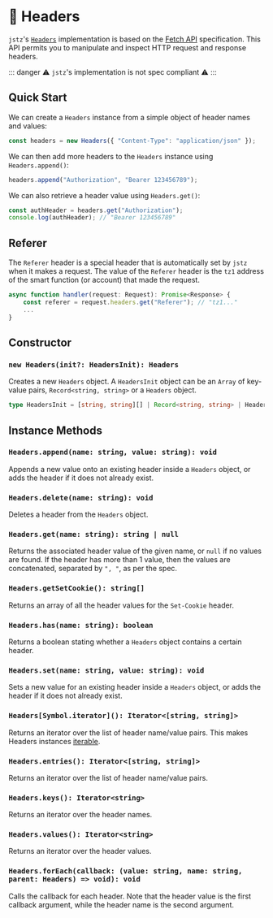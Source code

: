 # 📰 Headers

`jstz`'s [`Headers`](https://developer.mozilla.org/en-US/docs/Web/API/Headers) implementation is based on the [Fetch API](https://developer.mozilla.org/en-US/docs/Web/API/Fetch_API) specification. This API permits you to manipulate and inspect HTTP request and response headers.

::: danger
⚠️ `jstz`'s implementation is not spec compliant ⚠️
:::

## Quick Start

We can create a `Headers` instance from a simple object of header names and values:

```typescript
const headers = new Headers({ "Content-Type": "application/json" });
```

We can then add more headers to the `Headers` instance using `Headers.append()`:

```typescript
headers.append("Authorization", "Bearer 123456789");
```

We can also retrieve a header value using `Headers.get()`:

```typescript
const authHeader = headers.get("Authorization");
console.log(authHeader); // "Bearer 123456789"
```

## Referer

The `Referer` header is a special header that is automatically set by `jstz` when it makes a request. The value of the `Referer` header is the `tz1` address of the smart function (or account) that made the request.

```typescript
async function handler(request: Request): Promise<Response> {
    const referer = request.headers.get("Referer"); // "tz1..."
    ...
}
```

## Constructor

### `new Headers(init?: HeadersInit): Headers`

Creates a new `Headers` object.
A `HeadersInit` object can be an `Array` of key-value pairs, `Record<string, string>` or a `Headers` object.

```typescript
type HeadersInit = [string, string][] | Record<string, string> | Headers;
```

## Instance Methods

### `Headers.append(name: string, value: string): void`

Appends a new value onto an existing header inside a `Headers` object, or adds the header if it does not already exist.

### `Headers.delete(name: string): void`

Deletes a header from the `Headers` object.

### `Headers.get(name: string): string | null`

Returns the associated header value of the given name, or `null` if no values are found. If the header has more than 1 value, then the values are concatenated, separated by `", "`, as per the spec.

### `Headers.getSetCookie(): string[]`

Returns an array of all the header values for the `Set-Cookie` header.

### `Headers.has(name: string): boolean`

Returns a boolean stating whether a `Headers` object contains a certain header.

### `Headers.set(name: string, value: string): void`

Sets a new value for an existing header inside a `Headers` object, or adds the header if it does not already exist.

### `Headers[Symbol.iterator](): Iterator<[string, string]>`

Returns an iterator over the list of header name/value pairs. This makes Headers instances [iterable](https://developer.mozilla.org/en-US/docs/Web/JavaScript/Reference/Iteration_protocols#the_iterable_protocol).

### `Headers.entries(): Iterator<[string, string]>`

Returns an iterator over the list of header name/value pairs.

### `Headers.keys(): Iterator<string>`

Returns an iterator over the header names.

### `Headers.values(): Iterator<string>`

Returns an iterator over the header values.

### `Headers.forEach(callback: (value: string, name: string, parent: Headers) => void): void`

Calls the callback for each header. Note that the header value is the first callback argument, while the header name is the second argument.

